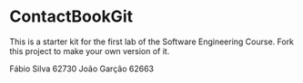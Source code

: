 # ContactBookGit
This is a starter kit for the first lab of the Software Engineering Course.
Fork this project to make your own version of it.

Fábio Silva 62730
João Garção 62663
